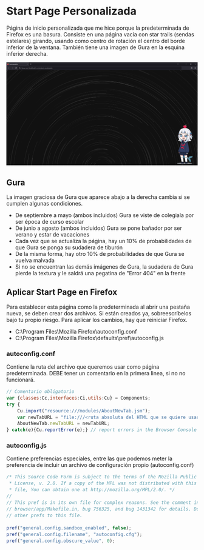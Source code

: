 # Start Page Personalizada
Página de inicio personalizada que me hice porque  la predeterminada de Firefox es una basura.
Consiste en una página vacía con star trails (sendas estelares) girando, usando como centro de rotación el centro del borde inferior de la ventana.
También tiene una imagen de Gura en la esquina inferior derecha.

![Preview de la página personalizada](doc/images/preview.png)

## Gura
La imagen graciosa de Gura que aparece abajo a la derecha cambia si se cumplen algunas condiciones.

* De septiembre a mayo (ambos incluidos) Gura se viste de colegiala por ser época de curso escolar
* De junio a agosto (ambos incluidos) Gura se pone bañador por ser verano y estar de vacaciones
* Cada vez que se actualiza la página, hay un 10% de probabilidades de que Gura se ponga su sudadera de tiburón
* De la misma forma, hay otro 10% de probabilidades de que Gura se vuelva malvada
* Si no se encuentran las demás imágenes de Gura, la sudadera de Gura pierde la textura y le saldrá una pegatina de "Error 404" en la frente

## Aplicar Start Page en Firefox
Para establecer esta página como la predeterminada al abrir una pestaña nueva, se deben crear dos archivos. Si están creados ya, sobreescríbelos bajo tu propio riesgo. Para aplicar los cambios, hay que reiniciar Firefox.

* C:\Program Files\Mozilla Firefox\autoconfig.conf
* C:\Program Files\Mozilla Firefox\defaults\pref\autoconfig.js

### autoconfig.conf
Contiene la ruta del archivo que queremos usar como página predeterminada.
DEBE tener un comentario en la primera linea, si no no funcionará.

```js
// Comentario obligatorio
var {classes:Cc,interfaces:Ci,utils:Cu} = Components;
try {
    Cu.import("resource:///modules/AboutNewTab.jsm");
    var newTabURL = "file:///<ruta absoluta del HTML que se quiere usar>";
    AboutNewTab.newTabURL = newTabURL;
} catch(e){Cu.reportError(e);} // report errors in the Browser Console
```

### autoconfig.js
Contiene preferencias especiales, entre las que podemos meter la preferencia de incluir un archivo de configuración propio (autoconfig.conf)

```js
/* This Source Code Form is subject to the terms of the Mozilla Public
 * License, v. 2.0. If a copy of the MPL was not distributed with this
 * file, You can obtain one at http://mozilla.org/MPL/2.0/. */
//
// This pref is in its own file for complex reasons. See the comment in
// browser/app/Makefile.in, bug 756325, and bug 1431342 for details. Do not add
// other prefs to this file.

pref("general.config.sandbox_enabled", false);
pref("general.config.filename", "autoconfig.cfg");
pref("general.config.obscure_value", 0);
```